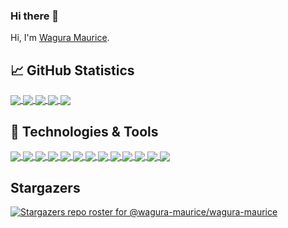 ### Hi there 👋

<!--
**wagura-maurice/wagura-maurice** is a ✨ _special_ ✨ repository because its `README.md` (this file) appears on your GitHub profile.

Here are some ideas to get you started:

- 🔭 I’m currently working on ...
- 🌱 I’m currently learning ...
- 👯 I’m looking to collaborate on ...
- 🤔 I’m looking for help with ...
- 💬 Ask me about ...
- 📫 How to reach me: ...
- 😄 Pronouns: ...
- ⚡ Fun fact: ...
-->

Hi, I'm [Wagura Maurice](https://waguramaurice.com/).

## &#x1f4c8; GitHub Statistics

<a href="https://github.com/wagura-maurice/wagura-maurice">
  <img align="center" src="https://github-readme-stats.vercel.app/api/top-langs/?username=wagura-maurice&show_icons=true&hide=html&title_color=abd200&text_color=f9f9f9f9&icon_color=70a5fd&bg_color=373f51&"/>
</a>

<a href="https://github.com/wagura-maurice/wagura-maurice">
  <img align="center" src="https://github-readme-stats.vercel.app/api?username=wagura-maurice&show_icons=true&line_height=30&count_private=true&title_color=abd200&text_color=f9f9f9f9&icon_color=70a5fd&bg_color=373f51&"/>
</a>

<a href="https://github.com/wagura-maurice/modelcache">
  <img align="center" src="https://github-readme-stats.vercel.app/api/pin/?username=wagura-maurice&repo=modelcache&title_color=abd200&text_color=f9f9f9f9&icon_color=70a5fd&bg_color=373f51&"/>
</a>

<a href="https://github.com/wagura-maurice/msphpsql">
  <img align="center" src="https://github-readme-stats.vercel.app/api/pin/?username=microsoft&repo=msphpsql&title_color=abd200&text_color=f9f9f9f9&icon_color=70a5fd&bg_color=373f51&"/>
</a>

<a href="https://github.com/wagura-maurice">
  <img align="center" src="https://github-readme-stats.vercel.app/api/wakatime?username=montanabay39&title_color=abd200&text_color=f9f9f9f9&icon_color=70a5fd&bg_color=373f51&"/>
</a>

## 🔧 Technologies & Tools
<a href="https://github.com/wagura-maurice">
<img align="center" src="https://img.shields.io/badge/OS-Linux-informational?style=flat&logo=linux&color=70a5fd"/>
<img align="center" src="https://img.shields.io/badge/Editor-IntelliJ_IDEA-informational?style=flat&logo=intellij-idea&color=70a5fd"/>
<img align="center" src="https://img.shields.io/badge/Code-Python-informational?style=flat&logo=python&color=70a5fd"/>
<img align="center" src="https://img.shields.io/badge/Code-JavaScript-informational?style=flat&logo=javascript&color=70a5fd"/>
<img align="center" src="https://img.shields.io/badge/Code-Golang-informational?style=flat&logo=go&color=70a5fd"/>
<img align="center" src="https://img.shields.io/badge/Code-Make-informational?style=flat&logo=cmake&color=70a5fd"/>
<img align="center" src="https://img.shields.io/badge/Code-Vue-informational?style=flat&logo=vue.js&color=70a5fd"/>
<img align="center" src="https://img.shields.io/badge/Shell-Bash-informational?style=flat&logo=gnu-bash&color=70a5fd"/>
<img align="center" src="https://img.shields.io/badge/Tools-PostgreSQL-informational?style=flat&logo=postgresql&color=70a5fd"/>
<img align="center" src="https://img.shields.io/badge/Tools-Docker-informational?style=flat&logo=docker&color=70a5fd"/>
<img align="center" src="https://img.shields.io/badge/Tools-Kubernetes-informational?style=flat&logo=kubernetes&color=70a5fd"/>
<img align="center" src="https://img.shields.io/badge/Tools-Red_Hat_OpenShift-informational?style=flat&logo=red-hat-open-shift&color=70a5fd"/>
<img align="center" src="https://img.shields.io/badge/Cloud-Digital_Ocean-informational?style=flat&logo=digitalocean&color=70a5fd"/>
<a/>

## Stargazers

[![Stargazers repo roster for @wagura-maurice/wagura-maurice](https://reporoster.com/stars/wagura-maurice/wagura-maurice)](httpsn://github.com/wagura-maurice/wagura-maurice/stargazers)
